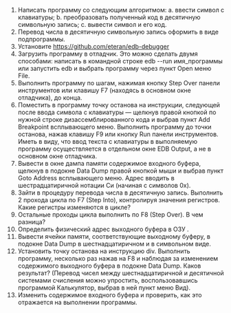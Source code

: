 1. Написать программу со следующим алгоритмом:
   a. ввести символ с клавиатуры;
   b. преобразовать полученный код в десятичную символьную запись;
   c. вывести символ и его код.
2. Перевод числа в десятичную символьную запись оформить в виде подпрограммы.
3. Установите https://github.com/eteran/edb-debugger
4. Загрузить программу в отладчик. Это можно сделать двумя способами: написать в
   командной строке edb --run имя_программы или запустить edb и выбрать программу
   через пункт Open меню File.
5. Выполнить программу по шагам, нажимая кнопку Step Over панели инструментов или
   клавишу F7 (находясь в основном окне отладчика), до конца.
6. Поместить в программу точку останова на инструкции, следующей после ввода
   символа с клавиатуры — щелкнув правой кнопкой по нужной строке
   дизассемблированного кода и выбрав пункт Add Breakpoint всплывающего меню.
   Выполнить программу до точки останова, нажав клавишу F9 или кнопку Run панели
   инструментов. Иметь в виду, что ввод текста с клавиатуры в выполняемую программу
   осуществляется в отдельном окне EDB Output, а не в основном окне отладчика.
7. Вывести в окне дампа памяти содержимое входного буфера, щелкнув в подокне Data
   Dump правой кнопкой мыши и выбрав пункт Goto Address всплывающего меню.
   Адрес вводить в шестрадцатиричной нотации Си (начиная с символов 0x).
8. Зайти в процедуру перевода числа в десятичную запись. Выполнить 2 прохода цикла
   по F7 (Step Into), контролируя значения регистров. Какие регистры изменяются в
   цикле?
9. Остальные проходы цикла выполнить по F8 (Step Over). В чем разница?
10. Определить физический адрес выходного буфера в ОЗУ .
11. Вывести ячейки памяти, соответствующие выходному буферу, в подокне Data Dump в
    шестнадцатиричном и в символьном виде.
12. Установить точку останова на инструкцию div. Выполнить программу, несколько раз
    нажав на F8 и наблюдая за изменением содержимого выходного буфера в подокне
    Data Dump. Каков результат? (Перевод чисел между шестнадцатиричной и десятичной
    системами счисления можно упростить, воспользовавшись программой Калькулятор,
    выбрав в ней пункт меню Вид).
13. Изменить содержимое входного буфера и проверить, как это отражается на
    выполнении программы.
